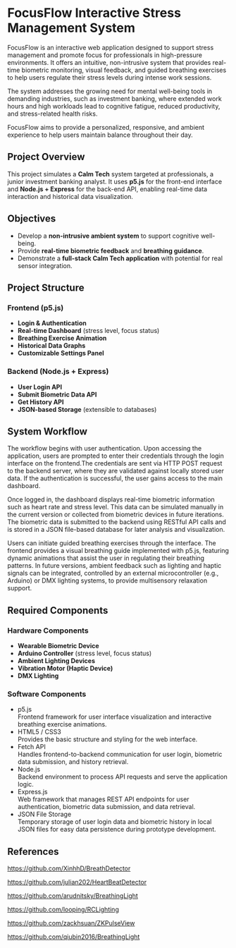 # FocusFlow Interactive Stress Management System

FocusFlow is an interactive web application designed to support stress management and promote focus for professionals in high-pressure environments. It offers an intuitive, non-intrusive system that provides real-time biometric monitoring, visual feedback, and guided breathing exercises to help users regulate their stress levels during intense work sessions.

The system addresses the growing need for mental well-being tools in demanding industries, such as investment banking, where extended work hours and high workloads lead to cognitive fatigue, reduced productivity, and stress-related health risks.

FocusFlow aims to provide a personalized, responsive, and ambient experience to help users maintain balance throughout their day.



## Project Overview

This project simulates a **Calm Tech** system targeted at professionals, a junior investment banking analyst. It uses **p5.js** for the front-end interface and **Node.js + Express** for the back-end API, enabling real-time data interaction and historical data visualization.


## Objectives
- Develop a **non-intrusive ambient system** to support cognitive well-being.
- Provide **real-time biometric feedback** and **breathing guidance**.
- Demonstrate a **full-stack Calm Tech application** with potential for real sensor integration.







## Project Structure

### Frontend (p5.js)
- **Login & Authentication**  
- **Real-time Dashboard** (stress level, focus status)  
- **Breathing Exercise Animation**  
- **Historical Data Graphs**  
- **Customizable Settings Panel**

### Backend (Node.js + Express)
- **User Login API**  
- **Submit Biometric Data API**  
- **Get History API**  
- **JSON-based Storage** (extensible to databases)

## System Workflow
 The workflow begins with user authentication. Upon accessing the application, users are prompted to enter their credentials through the login interface on the frontend.The credentials are sent via HTTP POST request to the backend server, where they are validated against locally stored user data.  If the authentication is successful, the user gains access to the main dashboard.
 
Once logged in, the dashboard displays real-time biometric information such as heart rate and stress level.  This data can be simulated manually in the current version or collected from biometric devices in future iterations.  The biometric data is submitted to the backend using RESTful API calls and is stored in a JSON file-based database for later analysis and visualization.

Users can initiate guided breathing exercises through the interface.  The frontend provides a visual breathing guide implemented with p5.js, featuring dynamic animations that assist the user in regulating their breathing patterns.  In future versions, ambient feedback such as lighting and haptic signals can be integrated, controlled by an external microcontroller (e.g., Arduino) or DMX lighting systems, to provide multisensory relaxation support.



## Required Components

### Hardware Components
- **Wearable Biometric Device**  
- **Arduino Controller** (stress level, focus status)  
- **Ambient Lighting Devices**  
- **Vibration Motor (Haptic Device)**  
- **DMX Lighting**

###  Software Components

- p5.js  
Frontend framework for user interface visualization and interactive breathing exercise animations.
- HTML5 / CSS3  
Provides the basic structure and styling for the web interface.
- Fetch API  
Handles frontend-to-backend communication for user login, biometric data submission, and history retrieval.
- Node.js  
Backend environment to process API requests and serve the application logic.
- Express.js  
Web framework that manages REST API endpoints for user authentication, biometric data submission, and data retrieval.
- JSON File Storage  
Temporary storage of user login data and biometric history in local JSON files for easy data persistence during prototype development.

## References
https://github.com/XinhhD/BreathDetector

https://github.com/julian202/HeartBeatDetector

https://github.com/arudnitsky/BreathingLight

https://github.com/looping/RCLighting

https://github.com/zackhsuan/ZKPulseView

https://github.com/qiubin2016/BreathingLight




